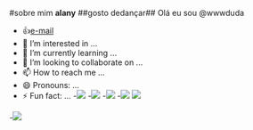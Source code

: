  #sobre mim **alany**
##gosto dedançar##
 Olá eu sou @wwwduda
- :+1:[e-mail](alany.leite@escola.pr.gov.br)
- 👀 I’m interested in ...
- 🌱 I’m currently learning ...
- 💞️ I’m looking to collaborate on ...
- 📫 How to reach me ...
- 😄 Pronouns: ...
- ⚡ Fun fact: ...
-![](https://img.shields.io/badge/ChatGPT-74aa9c?style=for-the-badge&logo=openai&logoColor=white)
-![](https://img.shields.io/badge/Gmail-D14836?style=for-the-badge&logo=gmail&logoColor=white)
-![](https://img.shields.io/badge/Blogger-FF5722?style=for-the-badge&logo=blogger&logoColor=white)
-![](https://img.shields.io/badge/Adobe%20Illustrator-FF9A00?style=for-the-badge&logo=adobe%20illustrator&logoColor=white)
 ![](https://img.shields.io/badge/website-000000?style=for-the-badge&logo=About.me&logoColor=white)
<!---
wwwdudah/wwwdudah is a ✨ special ✨ repository because its `README.md` (this file) appears on your GitHub profile.
You can click the Preview link to take a look at your changes.
--->
-![](https://c.tenor.com/6b9E-EqJ-qgAAAAd/blowing-kisses-flying-kiss.gif)
